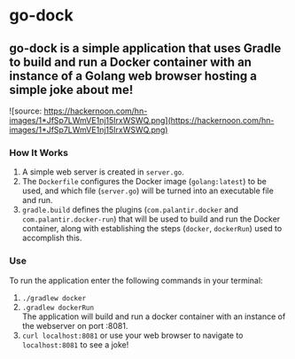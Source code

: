 # go-dock

## go-dock is a simple application that uses Gradle to build and run a Docker container with an instance of a Golang web browser hosting a simple joke about me!

![source: https://hackernoon.com/hn-images/1*JfSp7LWmVE1nj15IrxWSWQ.png](https://hackernoon.com/hn-images/1*JfSp7LWmVE1nj15IrxWSWQ.png)

### How It Works

1. A simple web server is created in `server.go`.
2. The `Dockerfile` configures the Docker image (`golang:latest`) to be used, and which file (`server.go`) will be turned into an executable file and run.
3. `gradle.build` defines the plugins (`com.palantir.docker` and `com.palantir.docker-run`) that will be used to build and run the Docker container, along with establishing the steps (`docker`, `dockerRun`) used to accomplish this.

### Use

To run the application enter the following commands in your terminal:

1. `./gradlew docker`
2. `.gradlew dockerRun`<br>
   The application will build and run a docker container with an instance of the webserver on port :8081.
3. `curl localhost:8081` or use your web browser to navigate to `localhost:8081` to see a joke!
